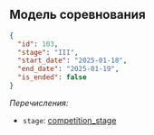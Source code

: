 ## Модель соревнования

```json
{
  "id": 103,
  "stage": "III",
  "start_date": "2025-01-18",
  "end_date": "2025-01-19",
  "is_ended": false
}
```

_Перечисления:_

- `stage`: [competition_stage](../enums/competition_stage.md)
